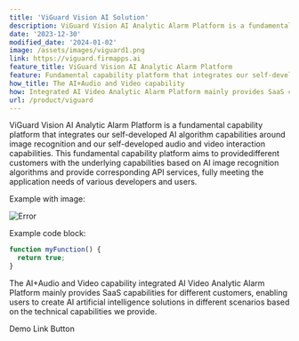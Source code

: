 ```yaml
---
title: 'ViGuard Vision AI Solution'
description: ViGuard Vision AI Analytic Alarm Platform is a fundamental capability platform that integrates our self-developed AI algorithm capabilities around image recognition and our self-developed audio and video interaction capabilities.
date: '2023-12-30'
modified_date: '2024-01-02'
image: /assets/images/viguard1.png
link: https://viguard.firmapps.ai
feature_title: ViGuard Vision AI Analytic Alarm Platform
feature: Fundamental capability platform that integrates our self-developed AI algorithm capabilities around image recognition and our self-developed audio and video interaction capabilities. This fundamental capability platform aims to providedifferent customers with the underlying capabilities based on AI image recognition algorithms and provide corresponding API services, fully meeting the application needs of various developers and users.
how_title: The AI+Audio and Video capability
how: Integrated AI Video Analytic Alarm Platform mainly provides SaaS capabilities for different customers, enabling users to create AI artificial intelligence solutions in different scenarios based on the technical capabilities we provide. 
url: /product/viguard
---
```


ViGuard Vision AI Analytic Alarm Platform is a fundamental capability platform that integrates our self-developed AI algorithm capabilities around image recognition and our self-developed audio and video interaction capabilities. This fundamental capability platform aims to providedifferent customers with the underlying capabilities based on AI image recognition algorithms and provide corresponding API services, fully meeting the application needs of various developers and users.

Example with image:

![Error](@@baseUrl@@/assets/images/posts/error.png)

Example code block:

```js
function myFunction() {
  return true;
}
```
The AI+Audio and Video capability integrated AI Video Analytic Alarm Platform mainly provides SaaS capabilities for different customers, enabling users to create AI artificial intelligence solutions in different scenarios based on the technical capabilities we provide.

Demo Link Button